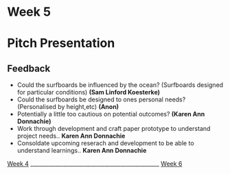# Week 5
# Pitch Presentation

## Feedback
* Could the surfboards be influenced by the ocean? (Surfboards designed for particular conditions) **(Sam Linford Koesterke)**
* Could the surfboards be designed to ones personal needs? (Personalised by height,etc) **(Anon)**
* Potentially a little too cautious on potential outcomes? **(Karen Ann Donnachie)**
* Work through development and craft paper prototype to understand project needs.. **Karen Ann Donnachie**
* Consoldate upcoming reserach and development to be able to understand learnings.. **Karen Ann Donnachie**


[Week 4](https://louiseastt.github.io/Slave2/Week%204/) _______________________________________________ [Week 6](https://louiseastt.github.io/Slave2/Week%206.0/)






